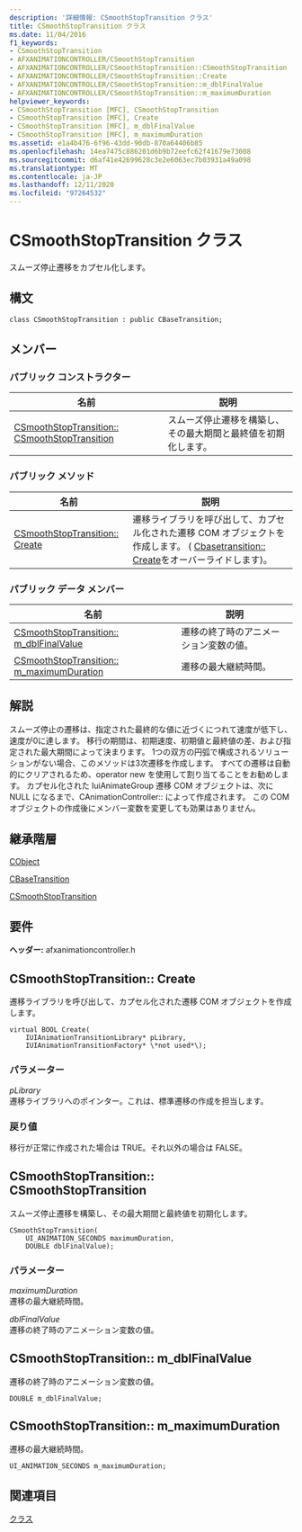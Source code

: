```yaml
---
description: '詳細情報: CSmoothStopTransition クラス'
title: CSmoothStopTransition クラス
ms.date: 11/04/2016
f1_keywords:
- CSmoothStopTransition
- AFXANIMATIONCONTROLLER/CSmoothStopTransition
- AFXANIMATIONCONTROLLER/CSmoothStopTransition::CSmoothStopTransition
- AFXANIMATIONCONTROLLER/CSmoothStopTransition::Create
- AFXANIMATIONCONTROLLER/CSmoothStopTransition::m_dblFinalValue
- AFXANIMATIONCONTROLLER/CSmoothStopTransition::m_maximumDuration
helpviewer_keywords:
- CSmoothStopTransition [MFC], CSmoothStopTransition
- CSmoothStopTransition [MFC], Create
- CSmoothStopTransition [MFC], m_dblFinalValue
- CSmoothStopTransition [MFC], m_maximumDuration
ms.assetid: e1a4b476-6f96-43dd-90db-870a64406b85
ms.openlocfilehash: 14ea7475c886201d6b9b72eefc62f41679e73008
ms.sourcegitcommit: d6af41e42699628c3e2e6063ec7b03931a49a098
ms.translationtype: MT
ms.contentlocale: ja-JP
ms.lasthandoff: 12/11/2020
ms.locfileid: "97264532"
---
```

# <a name="csmoothstoptransition-class"></a>CSmoothStopTransition クラス

スムーズ停止遷移をカプセル化します。

## <a name="syntax"></a>構文

```
class CSmoothStopTransition : public CBaseTransition;
```

## <a name="members"></a>メンバー

### <a name="public-constructors"></a>パブリック コンストラクター

|名前|説明|
|----------|-----------------|
|[CSmoothStopTransition:: CSmoothStopTransition](#csmoothstoptransition)|スムーズ停止遷移を構築し、その最大期間と最終値を初期化します。|

### <a name="public-methods"></a>パブリック メソッド

|名前|説明|
|----------|-----------------|
|[CSmoothStopTransition:: Create](#create)|遷移ライブラリを呼び出して、カプセル化された遷移 COM オブジェクトを作成します。 ( [Cbasetransition:: Create](../../mfc/reference/cbasetransition-class.md#create)をオーバーライドします)。|

### <a name="public-data-members"></a>パブリック データ メンバー

|名前|説明|
|----------|-----------------|
|[CSmoothStopTransition:: m_dblFinalValue](#m_dblfinalvalue)|遷移の終了時のアニメーション変数の値。|
|[CSmoothStopTransition:: m_maximumDuration](#m_maximumduration)|遷移の最大継続時間。|

## <a name="remarks"></a>解説

スムーズ停止の遷移は、指定された最終的な値に近づくにつれて速度が低下し、速度が0に達します。 移行の期間は、初期速度、初期値と最終値の差、および指定された最大期間によって決まります。 1つの双方の円弧で構成されるソリューションがない場合、このメソッドは3次遷移を作成します。 すべての遷移は自動的にクリアされるため、operator new を使用して割り当てることをお勧めします。 カプセル化された IuiAnimateGroup 遷移 COM オブジェクトは、次に NULL になるまで、CAnimationController:: によって作成されます。 この COM オブジェクトの作成後にメンバー変数を変更しても効果はありません。

## <a name="inheritance-hierarchy"></a>継承階層

[CObject](../../mfc/reference/cobject-class.md)

[CBaseTransition](../../mfc/reference/cbasetransition-class.md)

[CSmoothStopTransition](../../mfc/reference/csmoothstoptransition-class.md)

## <a name="requirements"></a>要件

**ヘッダー:** afxanimationcontroller.h

## <a name="csmoothstoptransitioncreate"></a><a name="create"></a> CSmoothStopTransition:: Create

遷移ライブラリを呼び出して、カプセル化された遷移 COM オブジェクトを作成します。

```
virtual BOOL Create(
    IUIAnimationTransitionLibrary* pLibrary,
    IUIAnimationTransitionFactory* \*not used*\);
```

### <a name="parameters"></a>パラメーター

*pLibrary*<br/>
遷移ライブラリへのポインター。これは、標準遷移の作成を担当します。

### <a name="return-value"></a>戻り値

移行が正常に作成された場合は TRUE。それ以外の場合は FALSE。

## <a name="csmoothstoptransitioncsmoothstoptransition"></a><a name="csmoothstoptransition"></a> CSmoothStopTransition:: CSmoothStopTransition

スムーズ停止遷移を構築し、その最大期間と最終値を初期化します。

```
CSmoothStopTransition(
    UI_ANIMATION_SECONDS maximumDuration,
    DOUBLE dblFinalValue);
```

### <a name="parameters"></a>パラメーター

*maximumDuration*<br/>
遷移の最大継続時間。

*dblFinalValue*<br/>
遷移の終了時のアニメーション変数の値。

## <a name="csmoothstoptransitionm_dblfinalvalue"></a><a name="m_dblfinalvalue"></a> CSmoothStopTransition:: m_dblFinalValue

遷移の終了時のアニメーション変数の値。

```
DOUBLE m_dblFinalValue;
```

## <a name="csmoothstoptransitionm_maximumduration"></a><a name="m_maximumduration"></a> CSmoothStopTransition:: m_maximumDuration

遷移の最大継続時間。

```
UI_ANIMATION_SECONDS m_maximumDuration;
```

## <a name="see-also"></a>関連項目

[クラス](../../mfc/reference/mfc-classes.md)
